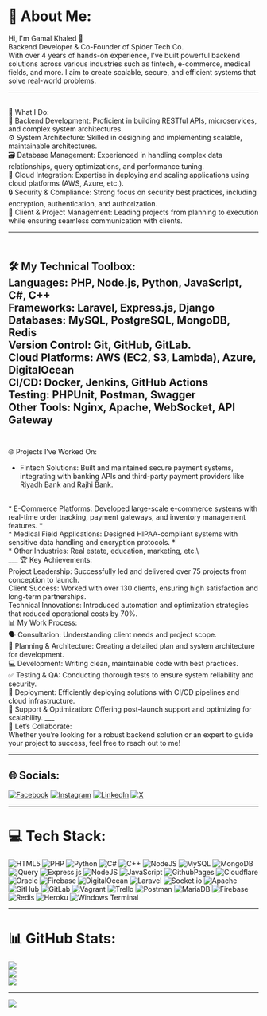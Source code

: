 # 💫 About Me:
Hi, I'm Gamal Khaled 👋
<br>Backend Developer & Co-Founder of Spider Tech Co.
<br>With over 4 years of hands-on experience, I've built powerful backend solutions across various industries such as fintech, e-commerce, medical fields, and more. I aim to create scalable, secure, and efficient systems that solve real-world problems.<br>
___
<br>💼 What I Do:
<br>🔧 Backend Development: Proficient in building RESTful APIs, microservices, and complex system architectures.
<br>⚙️ System Architecture: Skilled in designing and implementing scalable, maintainable architectures.
<br>🗃️ Database Management: Experienced in handling complex data relationships, query optimizations, and performance tuning.
<br>🚀 Cloud Integration: Expertise in deploying and scaling applications using cloud platforms (AWS, Azure, etc.).
<br>🔒 Security & Compliance: Strong focus on security best practices, including encryption, authentication, and authorization.
<br>💬 Client & Project Management: Leading projects from planning to execution while ensuring seamless communication with clients.
<br>
___
<br>🛠 My Technical Toolbox:
<br>Languages: PHP, Node.js, Python, JavaScript, C#, C++
<br>Frameworks: Laravel, Express.js, Django<br>Databases: MySQL, PostgreSQL, MongoDB, Redis
<br>Version Control: Git, GitHub, GitLab.<br>Cloud Platforms: AWS (EC2, S3, Lambda), Azure, DigitalOcean
<br>CI/CD: Docker, Jenkins, GitHub Actions<br>Testing: PHPUnit, Postman, Swagger
<br>Other Tools: Nginx, Apache, WebSocket, API Gateway
<br>
<br>
---
🌐 Projects I’ve Worked On:
<br>
* Fintech Solutions: Built and maintained secure payment systems, integrating with banking APIs and third-party payment providers like Riyadh Bank and Rajhi Bank.
<br>
* E-Commerce Platforms: Developed large-scale e-commerce systems with real-time order tracking, payment gateways, and inventory management features.
* <br>
* Medical Field Applications: Designed HIPAA-compliant systems with sensitive data handling and encryption protocols.
* <br>
* Other Industries: Real estate, education, marketing, etc.\
<br>
___
🏆 Key Achievements:
<br>
Project Leadership: Successfully led and delivered over 75 projects from conception to launch.
<br>Client Success: Worked with over 130 clients, ensuring high satisfaction and long-term partnerships.
<br>Technical Innovations: Introduced automation and optimization strategies that reduced operational costs by 70%.
<br>📊 My Work Process:<br>🗣 Consultation: Understanding client needs and project scope.
<br>📝 Planning & Architecture: Creating a detailed plan and system architecture for development.
<br>💻 Development: Writing clean, maintainable code with best practices.
<br>✅ Testing & QA: Conducting thorough tests to ensure system reliability and security.
<br>🚀 Deployment: Efficiently deploying solutions with CI/CD pipelines and cloud infrastructure.
<br>🔧 Support & Optimization: Offering post-launch support and optimizing for scalability.
___
<br>🎯 Let’s Collaborate:
<br>Whether you’re looking for a robust backend solution or an expert to guide your project to success, feel free to reach out to me!

___

## 🌐 Socials:
[![Facebook](https://img.shields.io/badge/Facebook-%231877F2.svg?logo=Facebook&logoColor=white)](https://facebook.com/gamalkh299) [![Instagram](https://img.shields.io/badge/Instagram-%23E4405F.svg?logo=Instagram&logoColor=white)](https://instagram.com/gamalkh299) [![LinkedIn](https://img.shields.io/badge/LinkedIn-%230077B5.svg?logo=linkedin&logoColor=white)](https://linkedin.com/in/gamalkh299) [![X](https://img.shields.io/badge/X-black.svg?logo=X&logoColor=white)](https://x.com/gamalkh299) 
___
# 💻 Tech Stack:
![HTML5](https://img.shields.io/badge/html5-%23E34F26.svg?style=for-the-badge&logo=html5&logoColor=white) ![PHP](https://img.shields.io/badge/php-%23777BB4.svg?style=for-the-badge&logo=php&logoColor=white) ![Python](https://img.shields.io/badge/python-3670A0?style=for-the-badge&logo=python&logoColor=ffdd54) ![C#](https://img.shields.io/badge/c%23-%23239120.svg?style=for-the-badge&logo=csharp&logoColor=white) ![C++](https://img.shields.io/badge/c++-%2300599C.svg?style=for-the-badge&logo=c%2B%2B&logoColor=white) ![NodeJS](https://img.shields.io/badge/node.js-6DA55F?style=for-the-badge&logo=node.js&logoColor=white) ![MySQL](https://img.shields.io/badge/mysql-4479A1.svg?style=for-the-badge&logo=mysql&logoColor=white) ![MongoDB](https://img.shields.io/badge/MongoDB-%234ea94b.svg?style=for-the-badge&logo=mongodb&logoColor=white) ![jQuery](https://img.shields.io/badge/jquery-%230769AD.svg?style=for-the-badge&logo=jquery&logoColor=white) ![Express.js](https://img.shields.io/badge/express.js-%23404d59.svg?style=for-the-badge&logo=express&logoColor=%2361DAFB) ![NodeJS](https://img.shields.io/badge/node.js-6DA55F?style=for-the-badge&logo=node.js&logoColor=white) ![JavaScript](https://img.shields.io/badge/javascript-%23323330.svg?style=for-the-badge&logo=javascript&logoColor=%23F7DF1E) ![GithubPages](https://img.shields.io/badge/github%20pages-121013?style=for-the-badge&logo=github&logoColor=white) ![Cloudflare](https://img.shields.io/badge/Cloudflare-F38020?style=for-the-badge&logo=Cloudflare&logoColor=white) ![Oracle](https://img.shields.io/badge/Oracle-F80000?style=for-the-badge&logo=oracle&logoColor=white) ![Firebase](https://img.shields.io/badge/firebase-%23039BE5.svg?style=for-the-badge&logo=firebase) ![DigitalOcean](https://img.shields.io/badge/DigitalOcean-%230167ff.svg?style=for-the-badge&logo=digitalOcean&logoColor=white) ![Laravel](https://img.shields.io/badge/laravel-%23FF2D20.svg?style=for-the-badge&logo=laravel&logoColor=white) ![Socket.io](https://img.shields.io/badge/Socket.io-black?style=for-the-badge&logo=socket.io&badgeColor=010101) ![Apache](https://img.shields.io/badge/apache-%23D42029.svg?style=for-the-badge&logo=apache&logoColor=white) ![GitHub](https://img.shields.io/badge/github-%23121011.svg?style=for-the-badge&logo=github&logoColor=white) ![GitLab](https://img.shields.io/badge/gitlab-%23181717.svg?style=for-the-badge&logo=gitlab&logoColor=white) ![Vagrant](https://img.shields.io/badge/vagrant-%231563FF.svg?style=for-the-badge&logo=vagrant&logoColor=white) ![Trello](https://img.shields.io/badge/Trello-%23026AA7.svg?style=for-the-badge&logo=Trello&logoColor=white) ![Postman](https://img.shields.io/badge/Postman-FF6C37?style=for-the-badge&logo=postman&logoColor=white) ![MariaDB](https://img.shields.io/badge/MariaDB-003545?style=for-the-badge&logo=mariadb&logoColor=white) ![Firebase](https://img.shields.io/badge/firebase-a08021?style=for-the-badge&logo=firebase&logoColor=ffcd34) ![Redis](https://img.shields.io/badge/redis-%23DD0031.svg?style=for-the-badge&logo=redis&logoColor=white) ![Heroku](https://img.shields.io/badge/heroku-%23430098.svg?style=for-the-badge&logo=heroku&logoColor=white) ![Windows Terminal](https://img.shields.io/badge/Windows%20Terminal-%234D4D4D.svg?style=for-the-badge&logo=windows-terminal&logoColor=white)
___
# 📊 GitHub Stats:
![](https://github-readme-stats.vercel.app/api?username=gamalkh299&theme=shadow_blue&hide_border=true&include_all_commits=false&count_private=true)<br/>
![](https://github-readme-streak-stats.herokuapp.com/?user=gamalkh299&theme=shadow_blue&hide_border=true)<br/>
![](https://github-readme-stats.vercel.app/api/top-langs/?username=gamalkh299&theme=shadow_blue&hide_border=true&include_all_commits=false&count_private=true&layout=compact)

---
[![](https://visitcount.itsvg.in/api?id=gamalkh299&icon=0&color=0)](https://visitcount.itsvg.in)

